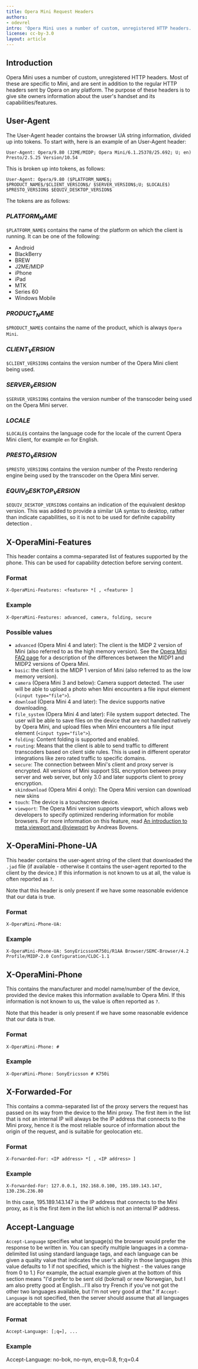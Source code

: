 ```yaml
---
title: Opera Mini Request Headers
authors:
- odevrel
intro: 'Opera Mini uses a number of custom, unregistered HTTP headers. Most of these are specific to Mini, and are sent in addition to the regular HTTP headers sent by Opera on any platform. “But what are they, and what can I do with them?” I hear you cry… Let’s find out.'
license: cc-by-3.0
layout: article
---
```


## Introduction

Opera Mini uses a number of custom, unregistered HTTP headers. Most of these are specific to Mini, and are sent in addition to the regular HTTP headers sent by Opera on any platform. The purpose of these headers is to give site owners information about the user's handset and its capabilities/features.

## User-Agent

The User-Agent header contains the browser UA string information, divided up into tokens. To start with, here is an example of an User-Agent header:

	User-Agent: Opera/9.80 (J2ME/MIDP; Opera Mini/6.1.25378/25.692; U; en) Presto/2.5.25 Version/10.54
This is broken up into tokens, as follows:

	User-Agent: Opera/9.80 ($PLATFORM_NAME$; $PRODUCT_NAME$/$CLIENT_VERSION$/ $SERVER_VERSION$;U; $LOCALE$) $PRESTO_VERSION$ $EQUIV_DESKTOP_VERSION$

The tokens are as follows:

### $PLATFORM_NAME$

`$PLATFORM_NAME$` contains the name of the platform on which the client is running. It can be one of the following:

- Android
- BlackBerry
- BREW
- J2ME/MIDP
- iPhone
- iPad
- MTK
- Series 60
- Windows Mobile

### $PRODUCT_NAME$

`$PRODUCT_NAME$` contains the name of the product, which is always `Opera Mini`.

### $CLIENT_VERSION$

`$CLIENT_VERSION$` contains the version number of the Opera Mini client being used.

### $SERVER_VERSION$

`$SERVER_VERSION$` contains the version number of the transcoder being used on the Opera Mini server.

### $LOCALE$

`$LOCALE$` contains the language code for the locale of the current Opera Mini client, for example `en` for English.

### $PRESTO_VERSION$

`$PRESTO_VERSION$` contains the version number of the Presto rendering engine being used by the transcoder on the Opera Mini server.

### $EQUIV_DESKTOP_VERSION$

`$EQUIV_DESKTOP_VERSION$` contains an indication of the equivalent desktop version. This was added to provide a similar UA syntax to desktop, rather than indicate capabilities, so it is not to be used for definite capability detection .

## X-OperaMini-Features

This header contains a comma-separated list of features supported by the phone. This can be used for capability detection before serving content.

### Format

	X-OperaMini-Features: <feature> *[ , <feature> ]

### Example

	X-OperaMini-Features: advanced, camera, folding, secure

### Possible values

- `advanced` (Opera Mini 4 and later): The client is the MIDP 2 version of Mini (also referred to as the high memory version). See the [Opera Mini FAQ page][1] for a description of the differences between the MIDP1 and MIDP2 versions of Opera Mini.
- `basic`: the client is the MIDP 1 version of Mini (also referred to as the low memory version).
- `camera` (Opera Mini 3 and below): Camera support detected. The user will be able to upload a photo when Mini encounters a file input element (`<input type="file">`).
- `download` (Opera Mini 4 and later): The device supports native downloading.
- `file_system` (Opera Mini 4 and later): File system support detected. The user will be able to save files on the device that are not handled natively by Opera Mini, and upload files when Mini encounters a file input element (`<input type="file">`).
- `folding`: Content folding is supported and enabled.
- `routing`: Means that the client is able to send traffic to different transcoders based on client side rules. This is used in different operator integrations like zero rated traffic to specific domains.
- `secure`: The connection between Mini's client and proxy server is encrypted. All versions of Mini support SSL encryption between proxy server and web server, but only 3.0 and later supports client to proxy encryption.
- `skindownload` (Opera Mini 4 only): The Opera Mini version can download new skins
- `touch`: The device is a touchscreen device.
- `viewport`: The Opera Mini version supports viewport, which allows web developers to specify optimized rendering information for mobile browsers. For more information on this feature, read [An introduction to meta viewport and @viewport][2] by Andreas Bovens.

[1]: http://www.operamini.com/help/faq/
[2]: http://dev.opera.com/articles/view/an-introduction-to-meta-viewport-and-viewport/

## X-OperaMini-Phone-UA

This header contains the user-agent string of the client that downloaded the `.jad` file (if available - otherwise it contains the user-agent reported to the client by the device.) If this information is not known to us at all, the value is often reported as `?`.

Note that this header is only present if we have some reasonable evidence that our data is true.

### Format

	X-OperaMini-Phone-UA:

### Example

	X-OperaMini-Phone-UA: SonyEricssonK750i/R1AA Browser/SEMC-Browser/4.2 Profile/MIDP-2.0 Configuration/CLDC-1.1

## X-OperaMini-Phone

This contains the manufacturer and model name/number of the device, provided the device makes this information available to Opera Mini. If this information is not known to us, the value is often reported as `?`.

Note that this header is only present if we have some reasonable evidence that our data is true.

### Format

	X-OperaMini-Phone: #

### Example

	X-OperaMini-Phone: SonyEricsson # K750i

## X-Forwarded-For

This contains a comma-separated list of the proxy servers the request has passed on its way from the device to the Mini proxy. The first item in the list that is not an internal IP will always be the IP address that connects to the Mini proxy, hence it is the most reliable source of information about the origin of the request, and is suitable for geolocation etc.

### Format

	X-Forwarded-For: <IP address> *[ , <IP address> ]

### Example

	X-Forwarded-For: 127.0.0.1, 192.168.0.100, 195.189.143.147, 130.236.236.80

In this case, 195.189.143.147 is the IP address that connects to the Mini proxy, as it is the first item in the list which is not an internal IP address.

## Accept-Language

`Accept-Language` specifies what language(s) the browser would prefer the response to be written in. You can specify multiple languages in a comma-delimited list using standard language tags, and each language can be given a quality value that indicates the user's ability in those languages (this value defaults to 1 if not specified, which is the highest - the values range from 0 to 1.) For example, the actual example given at the bottom of this section means "I'd prefer to be sent old (bokmal) or new Norwegian, but I am also pretty good at English...I'll also try French if you've not got the other two languages available, but I'm not very good at that." If `Accept-Language` is not specified, then the server should assume that all languages are acceptable to the user.

### Format

	Accept-Language: [;q=], ...

### Example

Accept-Language: no-bok, no-nyn, en;q=0.8, fr;q=0.4
